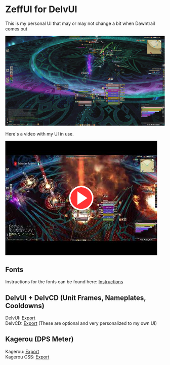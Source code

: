 # ZeffUI for DelvUI
This is my personal UI that may or may not change a bit when Dawntrail comes out

![ZeffUI Preview](./Preview/ZeffUI.jpg?raw=true "ZeffUI Preview")

Here's a video with my UI in use.

[![ZeffUI Video](./Preview/VideoPreview.png)](https://www.youtube.com/watch?v=XS2XdVPYSrU)

## Fonts
Instructions for the fonts can be found here: [Instructions](./Fonts/README.md)

## DelvUI + DelvCD (Unit Frames, Nameplates, Cooldowns)
DelvUI: [Export](./DelvUI.txt)  
DelvCD: [Export](./DelvCD.txt)  (These are optional and very personalized to my own UI)

## Kagerou (DPS Meter)
Kagerou: [Export](./Kagerou.txt)  
Kagerou CSS: [Export](./Kagerou.css)  
